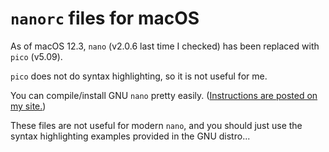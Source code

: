 # `nanorc` files for macOS
As of macOS 12.3, `nano` (v2.0.6 last time I checked) has been replaced with `pico` (v5.09).

`pico` does not do syntax highlighting, so it is not useful for me.

You can compile/install GNU `nano` pretty easily.  ([Instructions are posted on my site.](https://phasefactor.dev))

These files are not useful for modern `nano`, and you should just use the syntax highlighting examples provided in the GNU distro...
